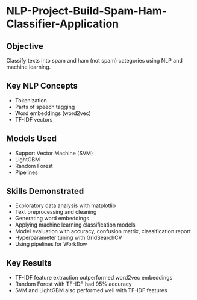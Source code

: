 # NLP-Project-Build-Spam-Ham-Classifier-Application
## Objective
Classify texts into spam and ham (not spam) categories using NLP and machine learning.

## Key NLP Concepts
- Tokenization
- Parts of speech tagging
- Word embeddings (word2vec)
- TF-IDF vectors

## Models Used
- Support Vector Machine (SVM)
- LightGBM
- Random Forest
- Pipelines

## Skills Demonstrated
- Exploratory data analysis with matplotlib
- Text preprocessing and cleaning
- Generating word embeddings
- Applying machine learning classification models
- Model evaluation with accuracy, confusion matrix, classification report
- Hyperparameter tuning with GridSearchCV
- Using pipelines for Workflow

## Key Results
- TF-IDF feature extraction outperformed word2vec embeddings
- Random Forest with TF-IDF had 95% accuracy
- SVM and LightGBM also performed well with TF-IDF features

